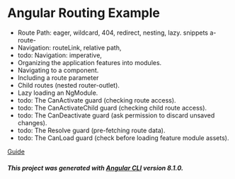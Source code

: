 # Angular Routing Example

* Route Path: eager, wildcard, 404, redirect, nesting, lazy. snippets a-route-
* Navigation: routeLink, relative path, 
* todo: Navigation: imperative, 
* Organizing the application features into modules.
* Navigating to a component.
* Including a route parameter
* Child routes (nested router-outlet).
* Lazy loading an NgModule.
* todo: The CanActivate guard (checking route access).
* todo: The CanActivateChild guard (checking child route access).
* todo: The CanDeactivate guard (ask permission to discard unsaved changes).
* todo: The Resolve guard (pre-fetching route data).
* todo: The CanLoad guard (check before loading feature module assets).

[Guide](https://angular.io/guide/router)

##### This project was generated with [Angular CLI](https://github.com/angular/angular-cli) version 8.1.0.

